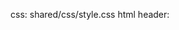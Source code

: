 css: shared/css/style.css
html header:   <script type="text/javascript" src="shared/js/MathJax/MathJax.js?config=TeX-AMS-MML_HTMLorMML"></script>

<div style="display:none">
$$\newcommand{\mat}[1]{\mathbf{#1}}$$
$$\newcommand{\vec}[1]{\mathbf{#1}}$$
$$\newcommand{\A}{\mat{A}}$$
$$\newcommand{\B}{\mat{B}}$$
$$\newcommand{\C}{\mat{C}}$$
$$\newcommand{\D}{\mat{D}}$$
$$\newcommand{\I}{\mat{I}}$$
$$\newcommand{\G}{\mat{G}}$$
$$\newcommand{\N}{\mat{N}}$$
$$\newcommand{\P}{\mat{P}}$$
$$\newcommand{\Rot}{\mat{R}}$$
$$\newcommand{\R}{\mathbb{R}}$$
$$\newcommand{\One}{\mathbf{1}}$$
$$\newcommand{\S}{\mathcal{S}}$$
$$\newcommand{\M}{\mat{M}}$$
$$\newcommand{\U}{\mat{U}}$$
$$\newcommand{\L}{\mat{L}}$$
$$\newcommand{\V}{\mat{V}}$$
$$\newcommand{\W}{\mat{W}}$$ 
$$\newcommand{\X}{\mat{X}}$$
$$\newcommand{\Y}{\mat{Y}}$$
$$\newcommand{\c}{\vec{c}}$$
$$\newcommand{\f}{\vec{f}}$$
$$\newcommand{\g}{\vec{g}}$$
$$\newcommand{\n}{\vec{n}}$$
$$\newcommand{\e}{\vec{e}}$$
$$\newcommand{\p}{\vec{p}}$$
$$\newcommand{\tr}[1]{\mathop{\text{tr}}{\left(#1\right)}}$$
$$\newcommand{\t}{\vec{t}}$$
$$\newcommand{\x}{\vec{x}}$$
$$\newcommand{\y}{\vec{y}}$$
$$\newcommand{\u}{\vec{u}}$$
$$\newcommand{\z}{\vec{z}}$$
$$\renewcommand{\v}{\vec{v}}$$
$$\newcommand{\transpose}{{\mathsf T}}$$
$$\newcommand{\argmin}{\mathop{\text{argmin}}}$$
$$\newcommand{\argmax}{\mathop{\text{argmax}}}$$
</div>

